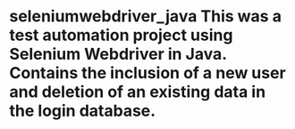 # seleniumwebdriver_java This was a test automation project using Selenium Webdriver in Java. Contains the inclusion of a new user and deletion of an existing data in the login database.
